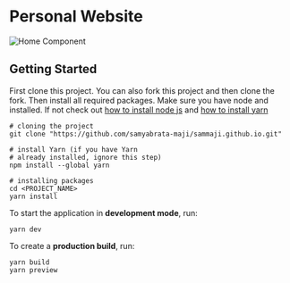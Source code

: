 # Personal Website

![Home Component](https://user-images.githubusercontent.com/116789799/224027525-4170bf8a-377d-4493-9c29-9c551589e73f.png)

## Getting Started

First clone this project. You can also fork this project and then clone the fork. Then install all required packages. Make sure you have node and installed. If not check out [how to install node js](https://docs.npmjs.com/downloading-and-installing-node-js-and-npm) and [how to install yarn](https://classic.yarnpkg.com/lang/en/docs/install/#windows-stable)

```gitattributes
# cloning the project
git clone "https://github.com/samyabrata-maji/sammaji.github.io.git"

# install Yarn (if you have Yarn 
# already installed, ignore this step)
npm install --global yarn

# installing packages
cd <PROJECT_NAME>
yarn install
```

To start the application in **development mode**, run:

```gitattributes
yarn dev
```

To create a **production build**, run:

```gitattributes
yarn build
yarn preview
```

